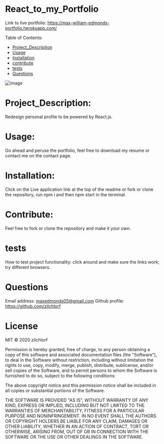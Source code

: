 
# React_to_my_Portfolio

Link to live portfolio: https://max-william-edmonds-portfolio.herokuapp.com/

Table of Contents:
        
- [Project_Description](#Project_Description)
- [Usage](#usage)
- [Installation](#installation)
- [contribute](#contribute)
- [tests](#tests)
- [Questions](#Questions)

![image](https://user-images.githubusercontent.com/63215148/96673630-c4b25b80-131b-11eb-8ba8-b5e72996873f.png)

# Project_Description:
Redesign personal profile to be powered by React.js. 

# Usage:
 Go ahead and peruse the portfolio, feel free to download my resume or contact me on the contact page. 

# Installation:
 Click on the Live application link at the top of the readme or fork or clone the repository, run npm i and then npm start in the terminal. 

# Contribute:
 Feel free to fork or clone the repository and make it your own. 

# tests
How to test project functionality: click around and make sure the links work; try different browsers. 

# Questions
Email address: maxedmonds05@gmail.com
Github profile: https://github.com/zilchlorf

# License
MIT © 2020 zilchlorf

Permission is hereby granted, free of charge, to any person obtaining a copy of this software and associated documentation files (the "Software"), to deal in the Software without restriction, including without limitation the rights to use, copy, modify, merge, publish, distribute, sublicense, and/or sell copies of the Software, and to permit persons to whom the Software is furnished to do so, subject to the following conditions:

The above copyright notice and this permission notice shall be included in all copies or substantial portions of the Software.

THE SOFTWARE IS PROVIDED "AS IS", WITHOUT WARRANTY OF ANY KIND, EXPRESS OR IMPLIED, INCLUDING BUT NOT LIMITED TO THE WARRANTIES OF MERCHANTABILITY, FITNESS FOR A PARTICULAR PURPOSE AND NONINFRINGEMENT. IN NO EVENT SHALL THE AUTHORS OR COPYRIGHT HOLDERS BE LIABLE FOR ANY CLAIM, DAMAGES OR OTHER LIABILITY, WHETHER IN AN ACTION OF CONTRACT, TORT OR OTHERWISE, ARISING FROM, OUT OF OR IN CONNECTION WITH THE SOFTWARE OR THE USE OR OTHER DEALINGS IN THE SOFTWARE.
        
